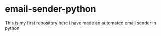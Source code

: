 # email-sender-python
This is my first repository here i have made an automated email sender in python
